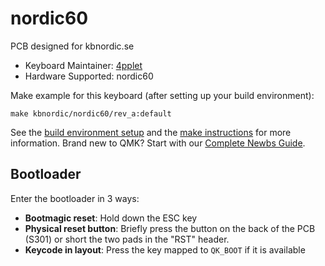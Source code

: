 # nordic60

PCB designed for kbnordic.se

* Keyboard Maintainer: [4pplet](https://github.com/4pplet)
* Hardware Supported: nordic60

Make example for this keyboard (after setting up your build environment):

    make kbnordic/nordic60/rev_a:default

See the [build environment setup](https://docs.qmk.fm/#/getting_started_build_tools) and the [make instructions](https://docs.qmk.fm/#/getting_started_make_guide) for more information. Brand new to QMK? Start with our [Complete Newbs Guide](https://docs.qmk.fm/#/newbs).

## Bootloader

Enter the bootloader in 3 ways:

* **Bootmagic reset**: Hold down the ESC key
* **Physical reset button**: Briefly press the button on the back of the PCB (S301) or short the two pads in the "RST" header.
* **Keycode in layout**: Press the key mapped to `QK_BOOT` if it is available
